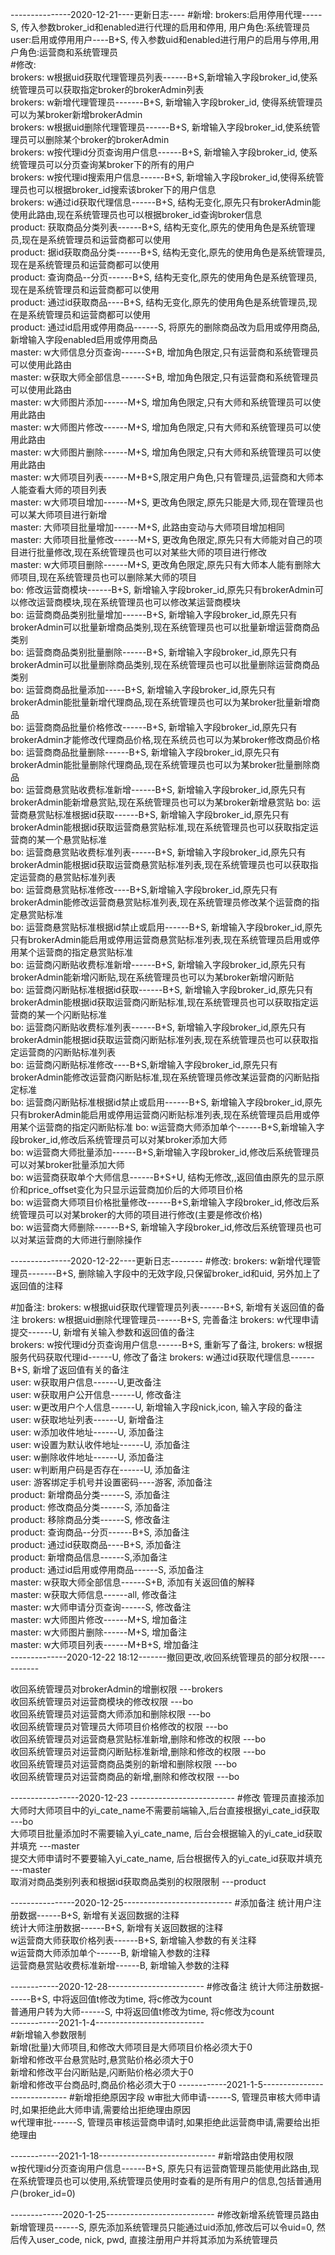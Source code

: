 ---------------2020-12-21----更新日志----
#新增:
   brokers:启用停用代理-----S, 传入参数broker_id和enabled进行代理的启用和停用, 用户角色:系统管理员  
   user:启用或停用用户----B+S, 传入参数uid和enabled进行用户的启用与停用,用户角色:运营商和系统管理员  
#修改:  
   brokers: w根据uid获取代理管理员列表------B+S,新增输入字段broker_id,使系统管理员可以获取指定broker的brokerAdmin列表  
   brokers: w新增代理管理员-------B+S, 新增输入字段broker_id, 使得系统管理员可以为某broker新增brokerAdmin  
   brokers: w根据uid删除代理管理员------B+S, 新增输入字段broker_id,使系统管理员可以删除某个broker的brokerAdmin  
   brokers: w按代理id分页查询用户信息------B+S, 新增输入字段broker_id, 使系统管理员可以分页查询某broker下的所有的用户  
   brokers: w按代理id搜索用户信息------B+S, 新增输入字段broker_id,使得系统管理员也可以根据broker_id搜索该broker下的用户信息  
   brokers: w通过id获取代理信息------B+S, 结构无变化,原先只有brokerAdmin能使用此路由,现在系统管理员也可以根据broker_id查询broker信息  
   product: 获取商品分类列表------B+S, 结构无变化,原先的使用角色是系统管理员,现在是系统管理员和运营商都可以使用  
   product: 据id获取商品分类------B+S, 结构无变化,原先的使用角色是系统管理员,现在是系统管理员和运营商都可以使用  
   product: 查询商品--分页------B+S, 结构无变化,原先的使用角色是系统管理员,现在是系统管理员和运营商都可以使用  
   product: 通过id获取商品----B+S, 结构无变化,原先的使用角色是系统管理员,现在是系统管理员和运营商都可以使用   
   product: 通过id启用或停用商品------S, 将原先的删除商品改为启用或停用商品,新增输入字段enabled启用或停用商品  
   master: w大师信息分页查询------S+B, 增加角色限定,只有运营商和系统管理员可以使用此路由  
   master: w获取大师全部信息------S+B, 增加角色限定,只有运营商和系统管理员可以使用此路由  
   master: w大师图片添加------M+S, 增加角色限定,只有大师和系统管理员可以使用此路由   
   master: w大师图片修改------M+S, 增加角色限定,只有大师和系统管理员可以使用此路由  
   master: w大师图片删除------M+S, 增加角色限定,只有大师和系统管理员可以使用此路由  
   master: w大师项目列表------M+B+S,限定用户角色,只有管理员,运营商和大师本人能查看大师的项目列表  
   master: w大师项目增加------M+S, 更改角色限定,原先只能是大师,现在管理员也可以某大师项目进行新增  
   master: 大师项目批量增加------M+S, 此路由变动与大师项目增加相同  
   master: 大师项目批量修改------M+S, 更改角色限定,原先只有大师能对自己的项目进行批量修改,现在系统管理员也可以对某些大师的项目进行修改  
   master: w大师项目删除------M+S, 更改角色限定,原先只有大师本人能有删除大师项目,现在系统管理员也可以删除某大师的项目  
   bo: 修改运营商模块------B+S, 新增输入字段broker_id,原先只有brokerAdmin可以修改运营商模块,现在系统管理员也可以修改某运营商模块  
   bo: 运营商商品类别批量增加------B+S, 新增输入字段broker_id,原先只有brokerAdmin可以批量新增商品类别,现在系统管理员也可以批量新增运营商商品类别  
   bo: 运营商商品类别批量删除------B+S, 新增输入字段broker_id,原先只有brokerAdmin可以批量删除商品类别,现在系统管理员也可以批量删除运营商商品类别  
   bo: 运营商商品批量添加-----B+S, 新增输入字段broker_id,原先只有brokerAdmin能批量新增代理商品,现在系统管理员也可以为某broker批量新增商品  
   bo: 运营商商品批量价格修改------B+S, 新增输入字段broker_id,原先只有brokerAdmin才能修改代理商品价格,现在系统员也可以为某broker修改商品价格  
   bo: 运营商商品批量删除------B+S, 新增输入字段broker_id,原先只有brokerAdmin能批量删除代理商品,现在系统管理员也可以为某broker批量删除商品  
   bo: 运营商悬赏贴收费标准新增------B+S,  新增输入字段broker_id,原先只有brokerAdmin能新增悬赏贴,现在系统管理员也可以为某broker新增悬赏贴 
   bo: 运营商悬赏贴标准根据id获取------B+S,  新增输入字段broker_id,原先只有brokerAdmin能根据id获取运营商悬赏贴标准,现在系统管理员也可以获取指定运营商的某一个悬赏贴标准  
   bo: 运营商悬赏贴收费标准列表------B+S, 新增输入字段broker_id,原先只有brokerAdmin能根据id获取运营商悬赏贴标准列表,现在系统管理员也可以获取指定运营商的悬赏贴标准列表  
   bo: 运营商悬赏贴标准修改----B+S,新增输入字段broker_id,原先只有brokerAdmin能修改运营商悬赏贴标准列表,现在系统管理员修改某个运营商的指定悬赏贴标准  
   bo: 运营商悬赏贴标准根据id禁止或启用------B+S, 新增输入字段broker_id,原先只有brokerAdmin能启用或停用运营商悬赏贴标准列表,现在系统管理员启用或停用某个运营商的指定悬赏贴标准  
   bo: 运营商闪断贴收费标准新增------B+S,  新增输入字段broker_id,原先只有brokerAdmin能新增闪断贴,现在系统管理员也可以为某broker新增闪断贴  
   bo: 运营商闪断贴标准根据id获取------B+S,  新增输入字段broker_id,原先只有brokerAdmin能根据id获取运营商闪断贴标准,现在系统管理员也可以获取指定运营商的某一个闪断贴标准  
   bo: 运营商闪断贴收费标准列表------B+S, 新增输入字段broker_id,原先只有brokerAdmin能根据id获取运营商闪断贴标准列表,现在系统管理员也可以获取指定运营商的闪断贴标准列表  
   bo: 运营商闪断贴标准修改----B+S,新增输入字段broker_id,原先只有brokerAdmin能修改运营商闪断贴标准,现在系统管理员修改某运营商的闪断贴指定标准    
   bo: 运营商闪断贴标准根据id禁止或启用------B+S, 新增输入字段broker_id,原先只有brokerAdmin能启用或停用运营商闪断贴标准列表,现在系统管理员启用或停用某个运营商的指定闪断贴标准 
   bo: w运营商大师添加单个------B+S,新增输入字段broker_id,修改后系统管理员可以对某broker添加大师  
   bo: w运营商大师批量添加------B+S,新增输入字段broker_id,修改后系统管理员可以对某broker批量添加大师  
   bo: w运营商获取单个大师信息------B+S+U, 结构无修改,,返回值由原先的显示原价和price_offset变化为只显示运营商加价后的大师项目价格  
   bo: w运营商大师项目价格批量修改------B+S,新增输入字段broker_id,修改后系统管理员可以对某broker的大师的项目进行修改(主要是修改价格)  
   bo: w运营商大师删除------B+S, 新增输入字段broker_id,修改后系统管理员也可以对某运营商的大师进行删除操作  
   
---------------2020-12-22----更新日志--------
#修改:
   brokers: w新增代理管理员-------B+S, 删除输入字段中的无效字段,只保留broker_id和uid, 另外加上了返回值的注释
   
#加备注:
   brokers: w根据uid获取代理管理员列表------B+S, 新增有关返回值的备注
   brokers: w根据uid删除代理管理员------B+S, 完善备注
   brokers: w代理申请提交------U, 新增有关输入参数和返回值的备注  
   brokers: w按代理id分页查询用户信息------B+S, 重新写了备注,
   brokers: w根据服务代码获取代理id------U, 修改了备注
   brokers: w通过id获取代理信息------B+S, 新增了返回值有关的备注  
   user: w获取用户信息------U,更改备注  
   user: w获取用户公开信息------U, 修改备注  
   user: w更改用户个人信息------U, 新增输入字段nick,icon, 输入字段的备注   
   user: w获取地址列表------U, 新增备注  
   user: w添加收件地址------U, 添加备注  
   user: w设置为默认收件地址------U, 添加备注  
   user: w删除收件地址------U, 添加备注  
   user: w判断用户码是否存在------U, 添加备注  
   user: 游客绑定手机号并设置密码----游客, 添加备注  
   product: 新增商品分类------S, 添加备注  
   product: 修改商品分类------S, 添加备注  
   product: 移除商品分类------S, 修改备注  
   product: 查询商品--分页------B+S, 添加备注  
   product: 通过id获取商品----B+S, 添加备注  
   product: 新增商品信息------S,添加备注  
   product: 通过id启用或停用商品------S, 添加备注  
   master: w获取大师全部信息------S+B, 添加有关返回值的解释  
   master: w获取大师信息------all, 修改备注  
   master: w大师申请分页查询------S, 修改备注  
   master: w大师图片修改------M+S, 增加备注  
   master: w大师图片删除------M+S, 增加备注  
   master: w大师项目列表------M+B+S, 增加备注  
--------------2020-12-22 18:12-------撤回更改,收回系统管理员的部分权限-----------
      
   收回系统管理员对brokerAdmin的增删权限  ---brokers  
   收回系统管理员对运营商模块的修改权限  ---bo  
   收回系统管理员对运营商大师添加和删除权限  ---bo  
   收回系统管理员对管理员大师项目价格修改的权限  ---bo  
   收回系统管理员对运营商悬赏贴标准新增,删除和修改的权限  ---bo    
   收回系统管理员对运营商闪断贴标准新增,删除和修改的权限  ---bo  
   收回系统管理员对运营商商品类别的新增和删除权限   ---bo  
   收回系统管理员对运营商商品的新增,删除和修改权限  ---bo  
  
-----------------2020-12-23 --------------------------
#修改
   管理员直接添加大师时大师项目中的yi_cate_name不需要前端输入,后台直接根据yi_cate_id获取 ---bo  
   大师项目批量添加时不需要输入yi_cate_name, 后台会根据输入的yi_cate_id获取并填充  ---master  
   提交大师申请时不要要输入yi_cate_name, 后台根据传入的yi_cate_id获取并填充    ---master  
   取消对商品类别列表和根据id获取商品类别的权限限制   ---product  

----------------2020-12-25---------------------------
#添加备注
   统计用户注册数据------B+S, 新增有关返回数据的注释  
   统计大师注册数据------B+S, 新增有关返回数据的注释  
   w运营商大师获取价格列表------B+S, 新增输入参数的有关注释  
   w运营商大师添加单个------B, 新增输入参数的注释  
   运营商悬赏贴收费标准新增------B, 新增输入参数的注释  
       
   
------------2020-12-28------------------------
#修改备注
   统计大师注册数据------B+S, 中将返回值t修改为time, 将c修改为count  
   普通用户转为大师------S, 中将返回值t修改为time, 将c修改为count  
------------2021-1-4---------------------------  
#新增输入参数限制  
   新增(批量)大师项目,和修改大师项目是大师项目价格必须大于0  
   新增和修改平台悬赏贴时,悬赏贴价格必须大于0  
   新增和修改平台闪断贴是,闪断贴价格必须大于0  
   新增和修改平台商品时,商品价格必须大于0
------------2021-1-5-----------------------------
#新增拒绝原因字段
   w审批大师申请------S, 管理员审核大师申请时,如果拒绝此大师申请,需要给出拒绝理由原因  
   w代理审批------S, 管理员审核运营商申请时,如果拒绝此运营商申请,需要给出拒绝理由  
  
------------2021-1-18-----------------------------
#新增路由使用权限  
   w按代理id分页查询用户信息------B+S, 原先只有运营商管理员能使用此路由,现在系统管理员也可以使用,系统管理员使用时查看的是所有用户的信息,包括普通用户(broker_id=0)  

-------------2020-1-25---------------------------
#修改新增系统管理员路由  
   新增管理员------S, 原先添加系统管理员只能通过uid添加,修改后可以令uid=0, 然后传入user_code, nick, pwd, 直接注册用户并将其添加为系统管理员  
